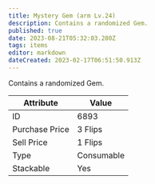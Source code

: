 ```yaml
---
title: Mystery Gem (arm Lv.24)
description: Contains a randomized Gem.
published: true
date: 2023-08-21T05:32:03.280Z
tags: items
editor: markdown
dateCreated: 2023-02-17T06:51:50.913Z
---
```


Contains a randomized Gem.

|Attribute|Value|
|-|-|
|ID|6893|
|Purchase Price|3 Flips|
|Sell Price|1 Flips|
|Type|Consumable|
|Stackable|Yes|

